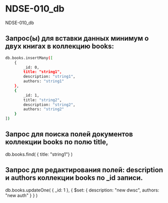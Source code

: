 # NDSE-010_db
NDSE-010_db

## Запрос(ы) для вставки данных минимум о двух книгах в коллекцию books:
```sh
db.books.insertMany([
    {
        _id: 0,
        title: "string1",
        description: "string1",
        authors: "string1"
    },
    {
        _id: 1,
        title: "string2",
        description: "string2",
        authors: "string2"
    }
])
```

## Запрос для поиска полей документов коллекции books по полю title,
db.books.find(
    { title: "string1"}
)

## Запрос для редактирования полей: description и authors коллекции books по _id записи.
db.books.updateOne(
    { _id: 1 },
    {
        $set: { 
          description: "new dwsc",
          authors: "new auth"
        }
    }
)